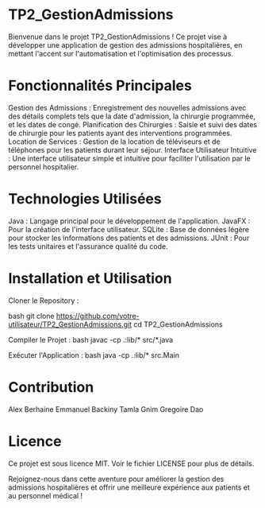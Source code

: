 # TP2_GestionAdmissions
Bienvenue dans le projet TP2_GestionAdmissions ! Ce projet vise à développer une application de gestion des admissions hospitalières, en mettant l'accent sur l'automatisation et l'optimisation des processus.

# Fonctionnalités Principales
Gestion des Admissions : Enregistrement des nouvelles admissions avec des détails complets tels que la date d'admission, la chirurgie programmée, et les dates de congé.
Planification des Chirurgies : Saisie et suivi des dates de chirurgie pour les patients ayant des interventions programmées.
Location de Services : Gestion de la location de téléviseurs et de téléphones pour les patients durant leur séjour.
Interface Utilisateur Intuitive : Une interface utilisateur simple et intuitive pour faciliter l'utilisation par le personnel hospitalier.

# Technologies Utilisées
Java : Langage principal pour le développement de l'application.
JavaFX : Pour la création de l'interface utilisateur.
SQLite : Base de données légère pour stocker les informations des patients et des admissions.
JUnit : Pour les tests unitaires et l'assurance qualité du code.

# Installation et Utilisation
Cloner le Repository :

bash
git clone https://github.com/votre-utilisateur/TP2_GestionAdmissions.git
cd TP2_GestionAdmissions

Compiler le Projet :
bash
javac -cp .:lib/* src/*.java

Exécuter l'Application :
bash
java -cp .:lib/* src.Main

# Contribution
Alex Berhaine
Emmanuel Backiny Tamla
Gnim Gregoire Dao

# Licence
Ce projet est sous licence MIT. Voir le fichier LICENSE pour plus de détails.

Rejoignez-nous dans cette aventure pour améliorer la gestion des admissions hospitalières et offrir une meilleure expérience aux patients et au personnel médical !
